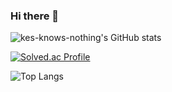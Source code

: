### Hi there 👋

![kes-knows-nothing's GitHub stats](https://github-readme-stats.vercel.app/api?username=kes-knows-nothing&show_icons=true&theme=merko) 

[![Solved.ac Profile](http://mazassumnida.wtf/api/generate_badge?boj=epik1219)](https://solved.ac/epik1219)

![Top Langs](https://github-readme-stats.vercel.app/api/top-langs/?username=kes-knows-nothing&layout=compact&theme=merko)

<!--
**kes-knows-nothing/kes-knows-nothing** is a ✨ _special_ ✨ repository because its `README.md` (this file) appears on your GitHub profile.

Here are some ideas to get you started:

- 🔭 I’m currently working on ...
- 🌱 I’m currently learning ...
- 👯 I’m looking to collaborate on ...
- 🤔 I’m looking for help with ...
- 💬 Ask me about ...
- 📫 How to reach me: ...
- 😄 Pronouns: ...
- ⚡ Fun fact: ...
-->
